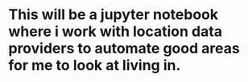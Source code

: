 # This will be a jupyter notebook where i work with location data providers to automate good areas for me to look at living in.
